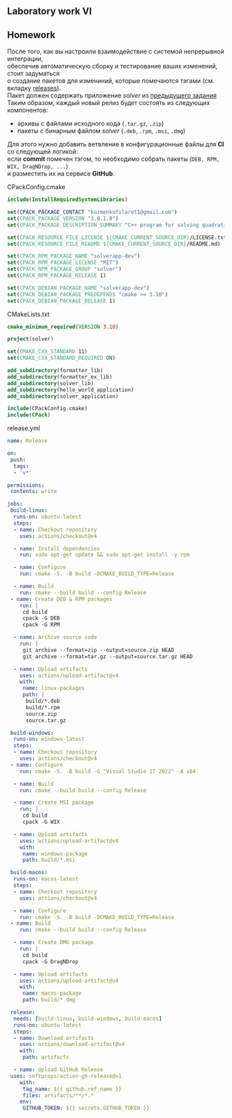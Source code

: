  ## Laboratory work VI

## Homework

После того, как вы настроили взаимодействие с системой непрерывной интеграции,</br>
обеспечив автоматическую сборку и тестирование ваших изменений, стоит задуматься</br>
о создание пакетов для измениний, которые помечаются тэгами (см. вкладку [releases](https://github.com/tp-labs/lab06/releases)).</br>
Пакет должен содержать приложение _solver_ из [предыдущего задания](https://github.com/tp-labs/lab03#задание-1)
Таким образом, каждый новый релиз будет состоять из следующих компонентов:
- архивы с файлами исходного кода (`.tar.gz`, `.zip`)
- пакеты с бинарным файлом _solver_ (`.deb`, `.rpm`, `.msi`, `.dmg`)

Для этого нужно добавить ветвление в конфигурационные файлы для **CI** со следующей логикой:</br>
если **commit** помечен тэгом, то необходимо собрать пакеты (`DEB, RPM, WIX, DragNDrop, ...`) </br>
и разместить их на сервисе **GitHub**.

CPackConfig.cmake
```cmake
include(InstallRequiredSystemLibraries)

set(CPACK_PACKAGE_CONTACT "kuzmenkofilaret1@gmail.com")
set(CPACK_PACKAGE_VERSION "1.0.1.0")
set(CPACK_PACKAGE_DESCRIPTION_SUMMARY "C++ program for solving quadratic equations")

set(CPACK_RESOURCE_FILE_LICENSE ${CMAKE_CURRENT_SOURCE_DIR}/LICENSE.txt)
set(CPACK_RESOURCE_FILE_README ${CMAKE_CURRENT_SOURCE_DIR}/README.md)

set(CPACK_RPM_PACKAGE_NAME "solverapp-dev")
set(CPACK_RPM_PACKAGE_LICENSE "MIT")
set(CPACK_RPM_PACKAGE_GROUP "solver")
set(CPACK_RPM_PACKAGE_RELEASE 1)

set(CPACK_DEBIAN_PACKAGE_NAME "solverapp-dev")
set(CPACK_DEBIAN_PACKAGE_PREDEPENDS "cmake >= 3.10")
set(CPACK_DEBIAN_PACKAGE_RELEASE 1)
```
CMakeLists.txt
```cmake
cmake_minimum_required(VERSION 3.10)

project(solver)

set(CMAKE_CXX_STANDARD 11)
set(CMAKE_CXX_STANDARD_REQUIRED ON)

add_subdirectory(formatter_lib)
add_subdirectory(formatter_ex_lib)
add_subdirectory(solver_lib)
add_subdirectory(hello_world_application)
add_subdirectory(solver_application)

include(CPackConfig.cmake)
include(CPack)
```

release.yml
```yml
name: Release

on:
 push:
  tags:
  - 'v*'

permissions:
 contents: write

jobs:
 build-linux:
  runs-on: ubuntu-latest
  steps:
  - name: Checkout repository
    uses: actions/checkout@v4

  - name: Install dependencies
    run: sudo apt-get update && sudo apt-get install -y rpm

  - name: Configure
    run: cmake -S. -B build -DCMAKE_BUILD_TYPE=Release

  - name: Build
    run: cmake --build build --config Release
 - name: Create DEB & RPM packages
    run: |
     cd build
     cpack -G DEB
     cpack -G RPM

  - name: Archive source code
    run: |
     git archive --format=zip --output=source.zip HEAD
     git archive --format=tar.gz --output=source.tar.gz HEAD

  - name: Upload artifacts
    uses: actions/upload-artifact@v4
    with:
     name: linux-packages
     path: |
      build/*.deb
      build/*.rpm
      source.zip
      source.tar.gz

 build-windows:
  runs-on: windows-latest
  steps:
  - name: Checkout repository
    uses: actions/checkout@v4
 - name: Configure
    run: cmake -S. -B build -G "Visual Studio 17 2022" -A x64

  - name: Build
    run: cmake --build build --config Release

  - name: Create MSI package
    run: |
     cd build
     cpack -G WIX

  - name: Upload artifacts
    uses: actions/upload-artifact@v4
    with:
     name: windows-package
     path: build/*.msi

 build-macos:
  runs-on: macos-latest
  steps:
  - name: Checkout repository
    uses: actions/checkout@v4

  - name: Configure
    run: cmake -S. -B build -DCMAKE_BUILD_TYPE=Release
 - name: Build
    run: cmake --build build --config Release

  - name: Create DMG package
    run: |
     cd build
     cpack -G DragNDrop

  - name: Upload artifacts
    uses: actions/upload-artifact@v4
    with:
     name: macos-package
     path: build/*.dmg

 release:
  needs: [build-linux, build-windows, build-macos]
  runs-on: ubuntu-latest
  steps:
  - name: Download artifacts
    uses: actions/download-artifact@v4
    with:
     path: artifacts

  - name: Upload GitHub Release
 uses: softprops/action-gh-release@v1
    with:
     tag_name: ${{ github.ref_name }}
     files: artifacts/**/*.*
    env:
     GITHUB_TOKEN: ${{ secrets.GITHUB_TOKEN }}
```






